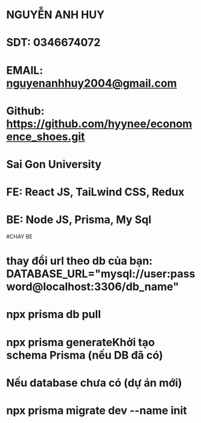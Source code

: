 # NGUYỄN ANH HUY

# SDT: 0346674072

# EMAIL: nguyenanhhuy2004@gmail.com

# Github: https://github.com/hyynee/economence_shoes.git

# Sai Gon University

# FE: React JS, TaiLwind CSS, Redux

# BE: Node JS, Prisma, My Sql

#CHAY BE

# thay đổi url theo db của bạn: DATABASE_URL="mysql://user:password@localhost:3306/db_name"

# npx prisma db pull

# npx prisma generateKhởi tạo schema Prisma (nếu DB đã có)

# Nếu database chưa có (dự án mới)

# npx prisma migrate dev --name init

#
